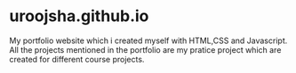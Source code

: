 # uroojsha.github.io
My portfolio website which i created myself with HTML,CSS and Javascript.
All the projects mentioned in the portfolio are my pratice project which are created for different course projects.
